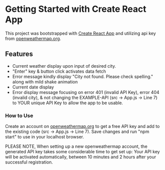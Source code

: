 # Getting Started with Create React App

This project was bootstrapped with [Create React App](https://github.com/facebook/create-react-app) and utilizing api key from [openweathermap.org](https://openweathermap.org/). 

## Features

- Current weather display upon input of desired city.
- "Enter" key & button click activates data fetch
- Error message kindly display "City not found. Please check spelling." along with mild shake animation
- Current date display
- Error display message focusing on error 401 (invalid API Key), error 404 (invalid city), & not changing the EXAMPLE-API (src -> App.js -> Line 7) to YOUR unique API Key to allow the app to be usable.

### How to Use

Create an account on [openweathermap.org](https://openweathermap.org/) to get a free API key and add to the existing code (src -> App.js -> Line 7). Save changes and run "npm start" to use in your localhost browser. 

PLEASE NOTE, When setting up a new openweathermap account, the generated API key takes some considerable time to get set up: Your API key will be activated automatically, between 10 minutes and 2 hours after your successful registration.